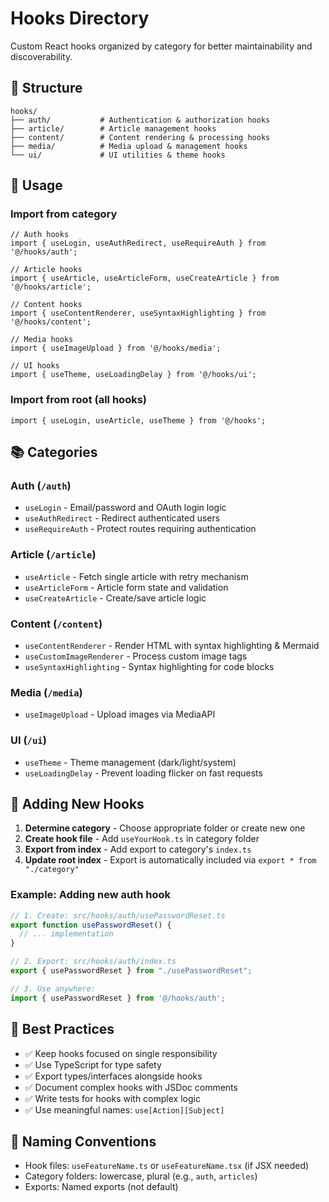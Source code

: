# Hooks Directory

Custom React hooks organized by category for better maintainability and discoverability.

## 📁 Structure

```
hooks/
├── auth/           # Authentication & authorization hooks
├── article/        # Article management hooks
├── content/        # Content rendering & processing hooks
├── media/          # Media upload & management hooks
└── ui/             # UI utilities & theme hooks
```

## 🎯 Usage

### Import from category

```tsx
// Auth hooks
import { useLogin, useAuthRedirect, useRequireAuth } from '@/hooks/auth';

// Article hooks
import { useArticle, useArticleForm, useCreateArticle } from '@/hooks/article';

// Content hooks
import { useContentRenderer, useSyntaxHighlighting } from '@/hooks/content';

// Media hooks
import { useImageUpload } from '@/hooks/media';

// UI hooks
import { useTheme, useLoadingDelay } from '@/hooks/ui';
```

### Import from root (all hooks)

```tsx
import { useLogin, useArticle, useTheme } from '@/hooks';
```

## 📚 Categories

### Auth (`/auth`)
- `useLogin` - Email/password and OAuth login logic
- `useAuthRedirect` - Redirect authenticated users
- `useRequireAuth` - Protect routes requiring authentication

### Article (`/article`)
- `useArticle` - Fetch single article with retry mechanism
- `useArticleForm` - Article form state and validation
- `useCreateArticle` - Create/save article logic

### Content (`/content`)
- `useContentRenderer` - Render HTML with syntax highlighting & Mermaid
- `useCustomImageRenderer` - Process custom image tags
- `useSyntaxHighlighting` - Syntax highlighting for code blocks

### Media (`/media`)
- `useImageUpload` - Upload images via MediaAPI

### UI (`/ui`)
- `useTheme` - Theme management (dark/light/system)
- `useLoadingDelay` - Prevent loading flicker on fast requests

## 🔧 Adding New Hooks

1. **Determine category** - Choose appropriate folder or create new one
2. **Create hook file** - Add `useYourHook.ts` in category folder
3. **Export from index** - Add export to category's `index.ts`
4. **Update root index** - Export is automatically included via `export * from "./category"`

### Example: Adding new auth hook

```typescript
// 1. Create: src/hooks/auth/usePasswordReset.ts
export function usePasswordReset() {
  // ... implementation
}

// 2. Export: src/hooks/auth/index.ts
export { usePasswordReset } from "./usePasswordReset";

// 3. Use anywhere:
import { usePasswordReset } from '@/hooks/auth';
```

## 📝 Best Practices

- ✅ Keep hooks focused on single responsibility
- ✅ Use TypeScript for type safety
- ✅ Export types/interfaces alongside hooks
- ✅ Document complex hooks with JSDoc comments
- ✅ Write tests for hooks with complex logic
- ✅ Use meaningful names: `use[Action][Subject]`

## 🎨 Naming Conventions

- Hook files: `useFeatureName.ts` or `useFeatureName.tsx` (if JSX needed)
- Category folders: lowercase, plural (e.g., `auth`, `articles`)
- Exports: Named exports (not default)

